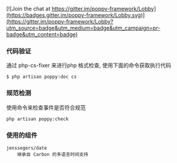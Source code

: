 
[![Join the chat at https://gitter.im/poppy-framework/Lobby](https://badges.gitter.im/poppy-framework/Lobby.svg)](https://gitter.im/poppy-framework/Lobby?utm_source=badge&utm_medium=badge&utm_campaign=pr-badge&utm_content=badge)

### 代码验证

通过 php-cs-fixer 来进行php 格式检查, 使用下面的命令获取执行代码
```
$ php artisan poppy:doc cs
```

### 规范检测

使用命令来检查事件是否符合规范

```
php artisan poppy:check 
```


### 使用的组件

```
jenssegers/date
    继承自 Carbon 的多语言时间支持
```
